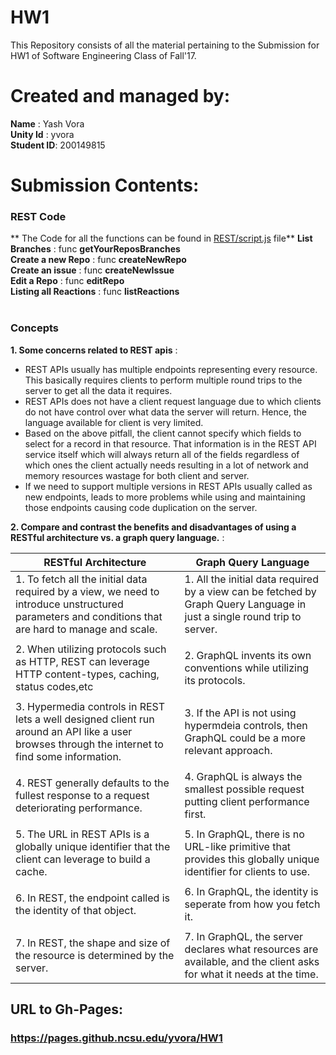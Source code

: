 # HW1

This Repository consists of all the material pertaining to the Submission for HW1 of Software Engineering Class of Fall'17.

# Created and managed by:
**Name** : Yash Vora <br/>
**Unity Id** : yvora <br/>
**Student ID**: 200149815

# Submission Contents:

### REST Code

** The Code for all the functions can be found in [REST/script.js](https://github.ncsu.edu/yvora/HW1/blob/master/REST/script.js) file**
**List Branches** : func **getYourReposBranches** <br/>
**Create a new Repo** : func **createNewRepo** <br/>
**Create an issue** : func **createNewIssue** <br/>
**Edit a Repo** : func **editRepo** <br/>
**Listing all Reactions** : func **listReactions** <br/> <br/>

### Concepts

**1. Some concerns related to REST apis** :
  * REST APIs usually has multiple endpoints representing every resource. This basically requires clients to perform multiple round trips to the server to get all the data it requires.
  * REST APIs does not have a client request language due to which clients do not have control over what data the server will return. Hence, the language available for client is very limited.
  * Based on the above pitfall, the client cannot specify which fields to select for a record in that resource. That information is in the REST API service itself which will always return all of the fields regardless of which ones the client actually needs resulting in a lot of network and memory resources wastage for both client and server.
  * If we need to support multiple versions in REST APIs usually called as new endpoints, leads to more problems while using and maintaining those endpoints causing code duplication on the server.

**2. Compare and contrast the benefits and disadvantages of using a RESTful architecture vs. a graph query language.** :

| RESTful Architecture                              | Graph Query Language                        |
| --------------------------------------------------| --------------------------------------------|
| 1. To fetch all the initial data required by a view, we need to introduce unstructured parameters and conditions that are hard to manage and scale.    | 1. All the initial data required by a view can be fetched by Graph Query Language in just a single round trip to server.         |
|                                                   |                                             |
| 2. When utilizing protocols such as HTTP, REST can leverage HTTP content-types, caching, status codes,etc |  2. GraphQL invents its own conventions while utilizing its protocols. |                         
|                                                   |                                              |
| 3. Hypermedia controls in REST lets a well designed client run around an API like a user browses through the internet to find some information.  | 3. If the API is not using hypermdeia controls, then GraphQL could be a more relevant approach.|
|                                                   |                                               |
| 4. REST generally defaults to the fullest response to a request deteriorating performance.| 4. GraphQL is always the smallest possible request putting client performance first. |
|                                                   |                                               |
| 5. The URL in REST APIs is a globally unique identifier that the client can leverage to build a cache.| 5. In GraphQL, there is no URL-like primitive that provides this globally unique identifier for clients to use. |
|                                                   |                                                |
| 6. In REST, the endpoint called is the identity of that object. | 6. In GraphQL, the identity is seperate from how you fetch it. |
|                                                   |                                                |
| 7. In REST, the shape and size of the resource is determined by the server.  | 7. In GraphQL, the server declares what resources are available, and the client asks for what it needs at the time. |


## URL to Gh-Pages:
### https://pages.github.ncsu.edu/yvora/HW1







